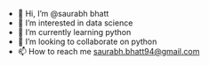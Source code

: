 - 👋 Hi, I’m @saurabh bhatt
- 👀 I’m interested in data science
- 🌱 I’m currently learning python
- 💞️ I’m looking to collaborate on python
- 📫 How to reach me saurabh.bhatt94@gmail.com

<!---
srvbhatt/srvbhatt is a ✨ special ✨ repository because its `README.md` (this file) appears on your GitHub profile.
You can click the Preview link to take a look at your changes.
--->
